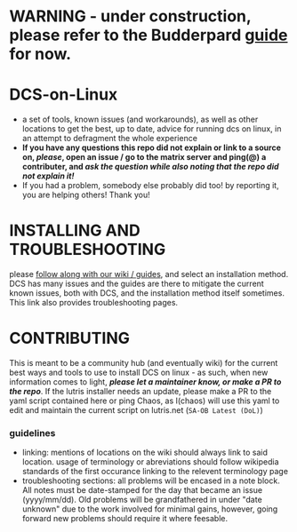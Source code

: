# WARNING - under construction, please refer to the Budderpard [guide](https://github.com/budderpard/DCS_Standalone_on_linux/tree/master) for now.

#




# DCS-on-Linux
- a set of tools, known issues (and workarounds), as well as other locations to get the best, up to date, advice for running dcs on linux, in an attempt to defragment the whole experience
- **If you have any questions this repo did not explain or link to a source on, *please*, open an issue / go to the matrix server and ping(@) a contributer, and *ask the question while also noting that the repo did not explain it!*** 
- If you had a problem, somebody else probably did too! by reporting it, you are helping others! Thank you!




# INSTALLING AND TROUBLESHOOTING
please [follow along with our wiki / guides](https://github.com/ChaosRifle/DCS-on-Linux/wiki), and select an installation method. DCS has many issues and the guides are there to mitigate the current known issues, both with DCS, and the installation method itself sometimes. This link also provides troubleshooting pages.



# CONTRIBUTING
This is meant to be a community hub (and eventually wiki) for the current best ways and tools to use to install DCS on linux - as such, when new information comes to light, ***please let a maintainer know, or make a PR to the repo***. If the lutris installer needs an update, please make a PR to the yaml script contained here or ping Chaos, as I(chaos) will use this yaml to edit and maintain the current script on lutris.net (``SA-OB Latest (DoL)``)
### guidelines
- linking: mentions of locations on the wiki should always link to said location. usage of terminology or abreviations should follow wikipedia standards of the first occurance linking to the relevent terminology page
- troubleshooting sections: all problems will be encased in a note block. All notes must be date-stamped for the day that became an issue (yyyy/mm/dd). Old problems will be grandfathered in under "date unknown" due to the work involved for minimal gains, however, going forward new problems should require it where feesable.
